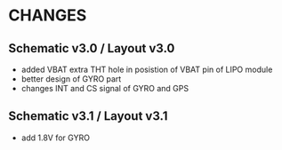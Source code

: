 # CHANGES
## Schematic v3.0 / Layout v3.0

 * added VBAT extra THT hole in posistion of VBAT pin of LIPO module
 * better design of GYRO part
 * changes INT and CS signal of GYRO and GPS
 
## Schematic v3.1 / Layout v3.1

* add 1.8V for GYRO

